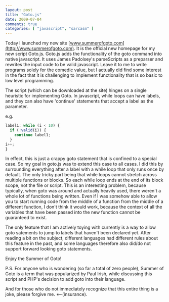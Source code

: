 ```yaml
---
layout: post
title: "Goto.js"
date: 2009-07-04
comments: true
categories: [ "javascript", "sarcasm" ]
---
```


Today I launched my new site [www.summerofgoto.com](http://www.summerofgoto.com). It is the official new homepage for my new script Goto.js. Goto.js adds the functionality of the goto command into native javascript. It uses James Padolsey's parseScripts as a preparser and rewrites the input code to be valid javascript. Leave it to me to write programs solely for the comedic value, but I actually did find some interest in the fact that it is challenging to implement functionality that is so basic to low level programming.

The script (which can be downloaded at the site) hinges on a single heuristic for implementing Goto. In javascript, while loops can have labels, and they can also have 'continue' statements that accept a label as the parameter.

e.g.

``` javascript
label1: while (i < 10) {
  if (!valid(i)) {
    continue label1;
  }
i++;
}
```

In effect, this is just a crappy goto statement that is confined to a special case. So my goal in goto.js was to extend this case to all cases. I did this by surrounding everything after a label with a while loop that only runs once by default. The only tricky part being that while loops cannot stretch across multiple functions or blocks. So each while loop ends at the end of its block scope, not the file or script. This is an interesting problem, because typically, when goto was around and actually heavily used, there weren't a whole lot of functions being written. Even if I was somehow able to allow you to start running code from the middle of a function from the middle of a different function, I don't think it would work, because the context of all the variables that have been passed into the new function cannot be guaranteed to exist.

The only feature that I am actively toying with currently is a way to allow goto satements to jump to labels that haven't been declared yet. After reading a bit on the subject, different languages had different rules about this feature in the past, and some languages therefore also did/do not support forward looking goto statements.

Enjoy the Summer of Goto!

P.S. For anyone who is wondering (so far a total of zero people), Summer of Goto is a term that was popularized by Paul Irish, while discussing this script and PHP's decision to add goto into their language.

And for those who do not immediately recognize that this entire thing is a joke, please forgive me. <--(insurance).
